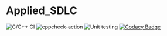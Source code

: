 # Applied_SDLC
![C/C++ CI](https://github.com/99002482/Applied_SDLC/workflows/C/C++%20CI/badge.svg)
![cppcheck-action](https://github.com/99002482/Applied_SDLC/workflows/cppcheck-action/badge.svg)
![Unit testing](https://github.com/99002482/Applied_SDLC/workflows/Unit%20testing/badge.svg)
[![Codacy Badge](https://app.codacy.com/project/badge/Grade/9207515ccb914da7bef85956de5800d6)](https://www.codacy.com/gh/99002482/Applied_SDLC/dashboard?utm_source=github.com&amp;utm_medium=referral&amp;utm_content=99002482/Applied_SDLC&amp;utm_campaign=Badge_Grade)
